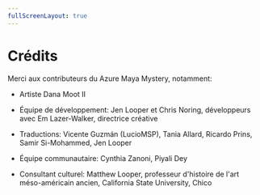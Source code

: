 ```yaml
---
fullScreenLayout: true
---
```


# Crédits

Merci aux contributeurs du Azure Maya Mystery, notamment:

-   Artiste Dana Moot II

-   Équipe de développement: Jen Looper et Chris Noring, développeurs avec Em Lazer-Walker, directrice créative

-   Traductions: Vicente Guzmán (LucioMSP), Tania Allard, Ricardo Prins, Samir Si-Mohammed, Jen Looper

-   Équipe communautaire: Cynthia Zanoni, Piyali Dey

-   Consultant culturel: Matthew Looper, professeur d'histoire de l'art méso-américain ancien, California State University, Chico
